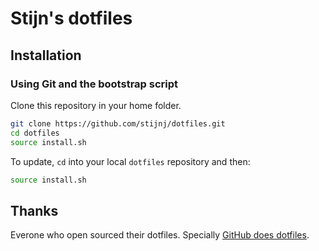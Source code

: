 # Stijn's dotfiles
## Installation
### Using Git and the bootstrap script

Clone this repository in your home folder.

```bash
git clone https://github.com/stijnj/dotfiles.git
cd dotfiles
source install.sh
```

To update, `cd` into your local `dotfiles` repository and then:

```bash
source install.sh
```

## Thanks
Everone who open sourced their dotfiles. Specially [GitHub does dotfiles](https://dotfiles.github.io/).